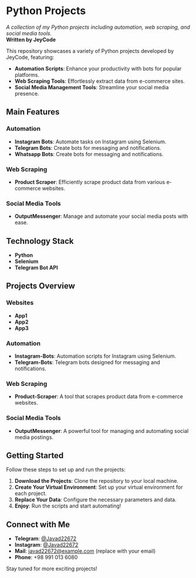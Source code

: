 # Python Projects

*A collection of my Python projects including automation, web scraping, and social media tools.*  
**Written by JeyCode**

This repository showcases a variety of Python projects developed by JeyCode, featuring:

- **Automation Scripts**: Enhance your productivity with bots for popular platforms.
- **Web Scraping Tools**: Effortlessly extract data from e-commerce sites.
- **Social Media Management Tools**: Streamline your social media presence.

## Main Features

### Automation
- **Instagram Bots**: Automate tasks on Instagram using Selenium.
- **Telegram Bots**: Create bots for messaging and notifications.
- **Whatsapp Bots**: Create bots for messaging and notifications.


### Web Scraping
- **Product Scraper**: Efficiently scrape product data from various e-commerce websites.

### Social Media Tools
- **OutputMessenger**: Manage and automate your social media posts with ease.

## Technology Stack
- **Python**
- **Selenium**
- **Telegram Bot API**

## Projects Overview

### Websites
- **App1**
- **App2**
- **App3**

### Automation
- **Instagram-Bots**: Automation scripts for Instagram using Selenium.
- **Telegram-Bots**: Telegram bots designed for messaging and notifications.

### Web Scraping
- **Product-Scraper**: A tool that scrapes product data from e-commerce websites.

### Social Media Tools
- **OutputMessenger**: A powerful tool for managing and automating social media postings.

## Getting Started

Follow these steps to set up and run the projects:

1. **Download the Projects**: Clone the repository to your local machine.
2. **Create Your Virtual Environment**: Set up your virtual environment for each project.
3. **Replace Your Data**: Configure the necessary parameters and data.
4. **Enjoy**: Run the scripts and start automating!

## Connect with Me
- **Telegram**: [@Javad22672](https://t.me/Javad22672)
- **Instagram**: [@Javad22672](https://www.instagram.com/javad22672/)
- **Mail**: javad22672@example.com (replace with your email)
- **Phone**: +98 991 013 6080

Stay tuned for more exciting projects!
